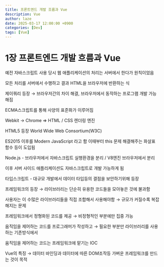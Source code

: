 ```yaml
---
title: 프론트엔드 개발 흐름과 Vue
description: Vue
author: laze
date: 2025-03-17 12:00:00 +0900
categories: [Dev]
tags: [Vue]
---
```

# 1장 프론트엔드 개발 흐름과 Vue

예전 자바스크립트 사용 당시 웹 애플리케이션의 처리는 서버에서 한다가 원칙이었음

모든 처리를 서버에서 수행하고 결과 HTML을 브라우저에 반환하는 식

제이쿼리 등장 → 브라우저간의 차이 해결, 브라우저에서 동작하는 프로그램 개발 가능해짐

ECMA스크립트를 통해 사양의 표준화가 이루어짐

Webkit → Chrome ⇒ HTML / CSS 렌더링 엔진

HTML5 등장 World Wide Web Consortium(W3C)

ES2015 이후를 Modern JavaScript 라고 함 이때부터 this 문제 해결해주는 화살표 함수 등이 도입됨

Node.js - 브라우저에서 자바스크립트 실행환경을 분리 / V8엔진 브라우저에서 분리

이후 서버 사이드 애플리케이션도 자바스크립트로 개발 가능하게 됨

타입스크립트 - 대규모 개발에서 데이터 타입등의 결점을 보안하기위해 등장

프레임워크의 등장 → 라이브러리는 단순히 유용한 코드들을 모아놓은 것에 불과함

사용자는 이 수많은 라이브러리들을 직접 조합해서 사용해야함 → 규모가 커질수록 복잡해지는 문제

프레임워크에서 정형화된 코드를 제공 → 비정형적인 부분에만 집중 가능

움직임을 제어하는 코드를 프로그래머가 작성하고 → 필요한 부분만 라이브러리를 사용하는 기존방식에서

움직임을 제어하는 코드는 프레임워크에 맡기는 IOC

Vue의 특징 → 데이터 바인딩과 데이터에 따른 DOM조작등 가벼운 프레임워크를 만드는 것이 목적